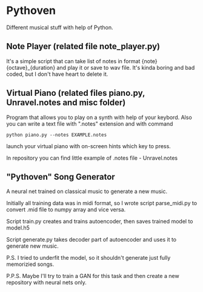 # Pythoven

Different musical stuff with help of Python.

## Note Player (related file note_player.py)

It's a simple script that can take list of notes in format {note}{octave}_{duration} and play it or save to wav file. It's kinda boring and bad coded, but I don't have heart to delete it.

## Virtual Piano (related files piano.py, Unravel.notes and misc folder)

Program that allows you to play on a synth with help of your keybord. Also you can write a text file with ".notes" extension and with command

```
python piano.py --notes EXAMPLE.notes
```

launch your virtual piano with on-screen hints which key to press. 

In repository you can find little example of .notes file - Unravel.notes

## "Pythoven" Song Generator

A neural net trained on classical music to generate a new music.

Initially all training data was in midi format, so I wrote script parse_midi.py to convert .mid file to numpy array and vice versa.

Script train.py creates and trains autoencoder, then saves trained model to model.h5

Script generate.py takes decoder part of autoencoder and uses it to generate new music.

P.S. I tried to underfit the model, so it shouldn't generate just fully memorizied songs.

P.P.S. Maybe I'll try to train a GAN for this task and then create a new repository with neural nets only.
